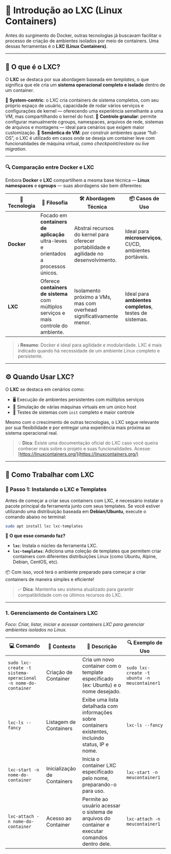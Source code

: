 # 🧰 Introdução ao LXC (Linux Containers)

Antes do surgimento do Docker, outras tecnologias já buscavam facilitar o processo de criação de ambientes isolados por meio de containers. Uma dessas ferramentas é o **LXC (Linux Containers)**.

---

## 🧱 O que é o LXC?

O **LXC** se destaca por sua abordagem baseada em *templates*, o que significa que ele cria um **sistema operacional completo e isolado** dentro de um container.

🔹 **System-centric**: o LXC cria containers de sistema completos, com seu próprio espaço de usuário, capacidade de rodar vários serviços e configurações de kernel — oferecendo uma experiência semelhante a uma VM, mas compartilhando o kernel do host.
🔹 **Controle granular**: permite configurar manualmente cgroups, namespaces, arquivos de rede, sistemas de arquivos e montagens — ideal para cenários que exigem maior customização.
🔹 **Semântica de VM**: por construir ambientes quase “full-OS”, o LXC é utilizado em casos onde se deseja um container leve com funcionalidades de máquina virtual, como *checkpoint/restore* ou *live migration*.

---

### 🔍 **Comparação entre Docker e LXC**

Embora **Docker** e **LXC** compartilhem a mesma base técnica — **Linux namespaces** e **cgroups** — suas abordagens são bem diferentes:

| **🧩 Tecnologia** | **🚀 Filosofia**                                                                                 | **🛠️ Abordagem Técnica**                                                                          | **📦 Casos de Uso**                                      |
|------------------|--------------------------------------------------------------------------------------------------|----------------------------------------------------------------------------------------------------|-----------------------------------------------------------|
| **Docker**       | Focado em **containers de aplicação** ultra-leves e orientados a processos únicos.               | Abstrai recursos do kernel para oferecer portabilidade e agilidade no desenvolvimento.            | Ideal para **microserviços**, CI/CD, ambientes portáveis. |
| **LXC**          | Oferece **containers de sistema** com múltiplos serviços e mais controle do ambiente.            | Isolamento próximo a VMs, mas com overhead significativamente menor.                              | Ideal para **ambientes completos**, testes de sistemas.   |

> ℹ️ **Resumo**: Docker é ideal para agilidade e modularidade. LXC é mais indicado quando há necessidade de um ambiente Linux completo e persistente.

---

## ⚙️ **Quando Usar LXC?**

O **LXC** se destaca em cenários como:

- 🖥️ Execução de ambientes persistentes com múltiplos serviços
- 🧪 Simulação de várias máquinas virtuais em um único host
- 🔧 Testes de sistemas com `init` completo e maior controle

Mesmo com o crescimento de outras tecnologias, o LXC segue relevante por sua flexibilidade e por entregar uma experiência mais próxima ao sistema operacional real.

> 💡 **Dica**: Existe uma documentação oficial do LXC caso você queira conhecer mais sobre o projeto e suas funcionalidades.
> Acesse: [https://linuxcontainers.org/](https://linuxcontainers.org/)

---

## 🚀 Como Trabalhar com LXC

### 🧱 Passo 1: Instalando o LXC e Templates

Antes de começar a criar seus containers com LXC, é necessário instalar o pacote principal da ferramenta junto com seus templates. Se você estiver utilizando uma distribuição baseada em **Debian/Ubuntu**, execute o comando abaixo no terminal:

```bash
sudo apt install lxc lxc-templates
```

🔧 **O que esse comando faz?**

- **`lxc`**: Instala o núcleo da ferramenta LXC.
- **`lxc-templates`**: Adiciona uma coleção de templates que permitem criar containers com diferentes distribuições Linux (como Ubuntu, Alpine, Debian, CentOS, etc).

📦 Com isso, você terá o ambiente preparado para começar a criar containers de maneira simples e eficiente!

> ✅ **Dica**: Mantenha seu sistema atualizado para garantir compatibilidade com os últimos recursos do LXC.

---

### **1. Gerenciamento de Containers LXC**
*Foco: Criar, listar, iniciar e acessar containers LXC para gerenciar ambientes isolados no Linux.*

| **💻 Comando**                                  | **📂 Contexto**              | **📝 Descrição**                                                                  | **🔍 Exemplo de Uso**             |
|--------------------------------------------------|------------------------------|------------------------------------------------------------------------------------|-----------------------------------|
| `sudo lxc-create -t sistema-operacional -n nome-do-container` | Criação de Container        | Cria um novo container com o template especificado (ex: Ubuntu) e o nome desejado.  | `sudo lxc-create -t ubuntu -n meucontainer1` |
| `lxc-ls --fancy`                                 | Listagem de Containers       | Exibe uma lista detalhada com informações sobre containers existentes, incluindo status, IP e nome. | `lxc-ls --fancy`                 |
| `lxc-start -n nome-do-container`                 | Inicialização de Containers  | Inicia o container LXC especificado pelo nome, preparando-o para uso.              | `lxc-start -n meucontainer1`     |
| `lxc-attach -n nome-do-container`                | Acesso ao Container          | Permite ao usuário acessar o sistema de arquivos do container e executar comandos dentro dele. | `lxc-attach -n meucontainer1`    |